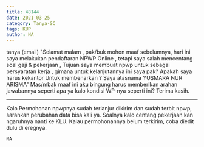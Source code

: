 ```yaml
---
title: 48144
date: 2021-03-25
category: Tanya-SC
tags: KUP
author: NA
---
```


tanya (email) "Selamat malam , pak/buk mohon maaf sebelumnya, hari ini saya melakukan pendaftaran NPWP Online , tetapi saya salah mencentang soal gaji & pekerjaan , Tujuan saya membuat npwp untuk sebagai persyaratan kerja , gimana untuk kelanjutannya ini saya pak? Apakah saya harus kekantor Untuk membenarkan ? Saya atasnama YUSMARA NUR ARISMA" Mas/mbak maaf ini aku bingung harus memberikan arahan jawabannya seperti apa ya kalo kondisi WP-nya seperti ini? Terima kasih.

---

Kalo Permohonan npwpnya sudah terlanjur dikirim dan sudah terbit npwp, sarankan perubahan data bisa kali ya. Soalnya kalo centang pekerjaan kan ngaruhnya nanti ke KLU. Kalau permohonannya belum terkirim, coba diedit dulu di eregnya.

`NA`
